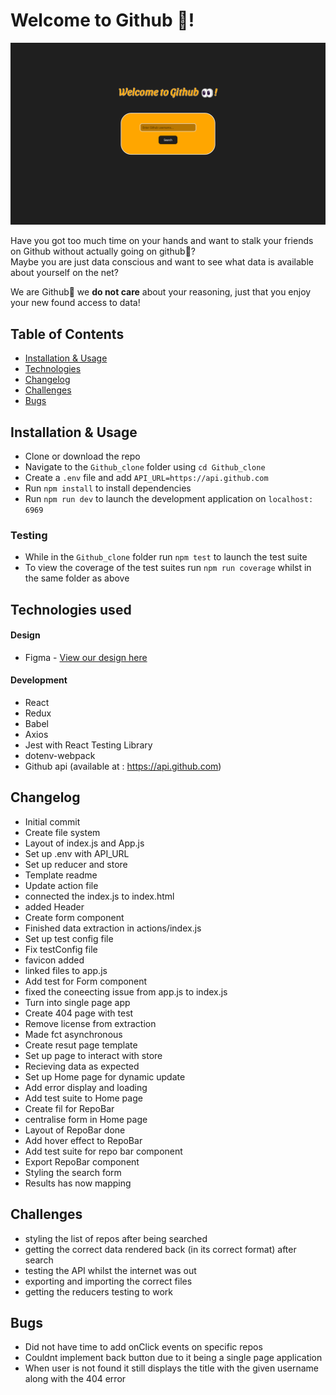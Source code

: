 # Welcome to Github 👀!

![Screenshot](/src/images/screenshot.png)

Have you got too much time on your hands and want to stalk your friends on Github without actually going on github👀? <br/>
Maybe you are just data conscious and want to see what data is available about yourself on the net?<br/>

We are Github👀 we **do not care** about your reasoning, just that you enjoy your new found access to data!

## Table of Contents

- [Installation & Usage](#installation--usage)
- [Technologies](#technologies)
- [Changelog](#changelog)
- [Challenges](#challenges)
- [Bugs](#bugs)

## Installation & Usage

- Clone or download the repo
- Navigate to the `Github_clone` folder using `cd Github_clone`
- Create a `.env` file and add `API_URL=https://api.github.com`
- Run `npm install` to install dependencies
- Run `npm run dev` to launch the development application on `localhost: 6969`

### Testing

- While in the `Github_clone` folder run `npm test` to launch the test suite
- To view the coverage of the test suites run `npm run coverage` whilst in the same folder as above

## Technologies used

#### Design

- Figma - [View our design here](https://www.figma.com/file/m8UCnPGPIOPzEWJDa1BDTg/Untitled?node-id=0%3A1)

#### Development

- React
- Redux
- Babel
- Axios
- Jest with React Testing Library
- dotenv-webpack
- Github api (available at : https://api.github.com)

## Changelog

- Initial commit
- Create file system
- Layout of index.js and App.js
- Set up .env with API_URL
- Set up reducer and store
- Template readme
- Update action file
- connected the index.js to index.html
- added Header
- Create form component
- Finished data extraction in actions/index.js
- Set up test config file
- Fix testConfig file
- favicon added
- linked files to app.js
- Add test for Form component
- fixed the coneecting issue from app.js to index.js
- Turn into single page app
- Create 404 page with test
- Remove license from extraction
- Made fct asynchronous
- Create resut page template
- Set up page to interact with store
- Recieving data as expected
- Set up Home page for dynamic update
- Add error display and loading
- Add test suite to Home page
- Create fil for RepoBar
- centralise form in Home page
- Layout of RepoBar done
- Add hover effect to RepoBar
- Add test suite for repo bar component
- Export RepoBar component
- Styling the search form
- Results has now mapping

## Challenges

- styling the list of repos after being searched
- getting the correct data rendered back (in its correct format) after search
- testing the API whilst the internet was out
- exporting and importing the correct files
- getting the reducers testing to work

## Bugs

- Did not have time to add onClick events on specific repos
- Couldnt implement back button due to it being a single page application
- When user is not found it still displays the title with the given username along with the 404 error
